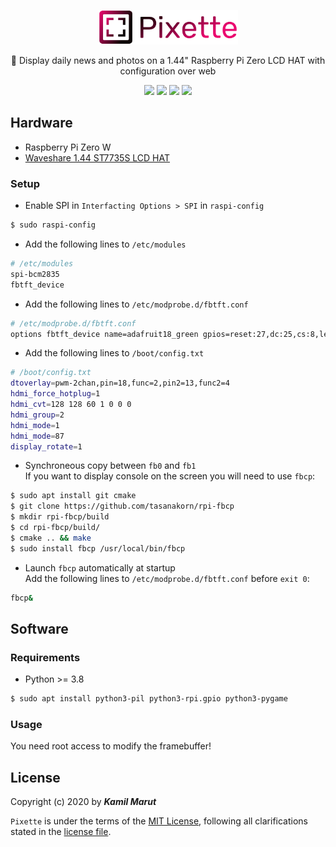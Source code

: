 <p align="center">
    <img src="pixette/assets/images/logo.png" width="224">
    <p align="center">🔳 Display daily news and photos on a 1.44" Raspberry Pi Zero LCD HAT with configuration over web</P>
    <p align="center">
        <img src="https://img.shields.io/badge/-Raspberry%20Pi%20Zero%20W-black?style=flat-square&logo=raspberry%20pi&logoColor=C51A4A">
        <img src="https://img.shields.io/badge/python-3.8%2B-lightblue?style=flat-square&logo=python&logoColor=lightblue">
        <img src="https://img.shields.io/github/license/EXLER/pixette?style=flat-square">
        <img src="https://img.shields.io/github/repo-size/EXLER/pixette?style=flat-square">
    </p>
</p>

## Hardware

* Raspberry Pi Zero W
* [Waveshare 1.44 ST7735S LCD HAT](https://www.waveshare.com/wiki/1.44inch_LCD_HAT)

### Setup

* Enable SPI in `Interfacting Options > SPI` in `raspi-config`

```bash
$ sudo raspi-config
```

* Add the following lines to `/etc/modules`
```bash
# /etc/modules
spi-bcm2835
fbtft_device
```

* Add the following lines to `/etc/modprobe.d/fbtft.conf`
```bash
# /etc/modprobe.d/fbtft.conf
options fbtft_device name=adafruit18_green gpios=reset:27,dc:25,cs:8,led:24 speed=40000000 bgr=1 fps=60 custom=1 height=128 width=128 rotate=180
```

* Add the following lines to `/boot/config.txt`
```bash
# /boot/config.txt
dtoverlay=pwm-2chan,pin=18,func=2,pin2=13,func2=4
hdmi_force_hotplug=1
hdmi_cvt=128 128 60 1 0 0 0
hdmi_group=2
hdmi_mode=1
hdmi_mode=87
display_rotate=1
```

* Synchroneous copy between `fb0` and `fb1`  
If you want to display console on the screen you will need to use `fbcp`:

```bash
$ sudo apt install git cmake
$ git clone https://github.com/tasanakorn/rpi-fbcp
$ mkdir rpi-fbcp/build
$ cd rpi-fbcp/build/
$ cmake .. && make
$ sudo install fbcp /usr/local/bin/fbcp
```

* Launch `fbcp` automatically at startup  
Add the following lines to `/etc/modprobe.d/fbtft.conf` before `exit 0`:
```bash
fbcp&
```

## Software

### Requirements

* Python >= 3.8

```bash
$ sudo apt install python3-pil python3-rpi.gpio python3-pygame
```

### Usage
You need root access to modify the framebuffer!

## License

Copyright (c) 2020 by ***Kamil Marut***

`Pixette` is under the terms of the [MIT License](https://www.tldrlegal.com/l/mit), following all clarifications stated in the [license file](LICENSE).